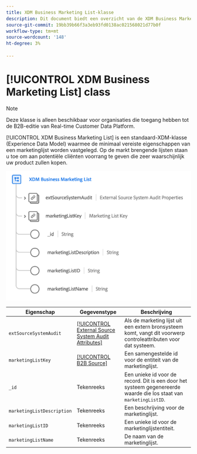 ```yaml
---
title: XDM Business Marketing List-klasse
description: Dit document biedt een overzicht van de XDM Business Marketing List-klasse in het XDM (Experience Data Model).
source-git-commit: 19bb39b66f3a3eb93fd0138ac021568021d77b0f
workflow-type: tm+mt
source-wordcount: '148'
ht-degree: 3%

---
```


# [!UICONTROL XDM Business Marketing List] class

>[!NOTE]
>
>Deze klasse is alleen beschikbaar voor organisaties die toegang hebben tot de B2B-editie van Real-time Customer Data Platform.

[!UICONTROL XDM Business Marketing List] is een standaard-XDM-klasse (Experience Data Model) waarmee de minimaal vereiste eigenschappen van een marketinglijst worden vastgelegd. Op de markt brengende lijsten staan u toe om aan potentiële cliënten voorrang te geven die zeer waarschijnlijk uw product zullen kopen.

![](../../images/classes/b2b/business-marketing-list.png)

| Eigenschap | Gegevenstype | Beschrijving |
| --- | --- | --- |
| `extSourceSystemAudit` | [[!UICONTROL External Source System Audit Attributes]](../../data-types/external-source-system-audit-attributes.md) | Als de marketing lijst uit een extern bronsysteem komt, vangt dit voorwerp controleattributen voor dat systeem. |
| `marketingListKey` | [[!UICONTROL B2B Source]](../../data-types/b2b-source.md) | Een samengestelde id voor de entiteit van de marketinglijst. |
| `_id` | Tekenreeks | Een unieke id voor de record. Dit is een door het systeem gegenereerde waarde die los staat van `marketingListID`. |
| `marketingListDescription` | Tekenreeks | Een beschrijving voor de marketinglijst. |
| `marketingListID` | Tekenreeks | Een unieke id voor de marketinglijstentiteit. |
| `marketingListName` | Tekenreeks | De naam van de marketinglijst. |
